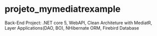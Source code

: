 # projeto_mymediatrexample
Back-End Project: .NET core 5, WebAPI, Clean Architeture with MediatR, Layer Applications(DAO, BO), NHibernate ORM, Firebird Database
